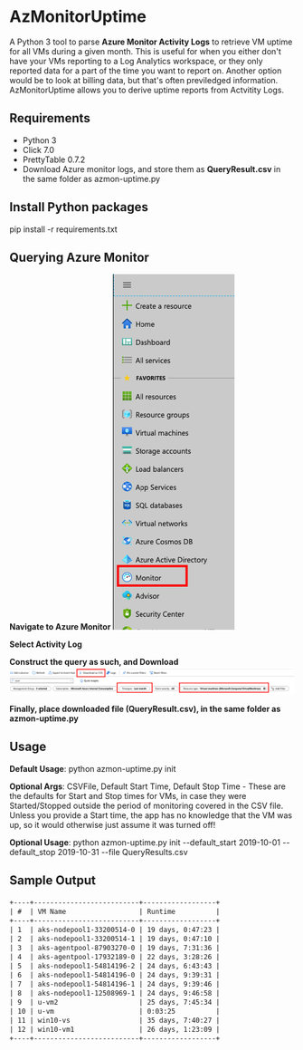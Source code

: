# AzMonitorUptime
A Python 3 tool to parse **Azure Monitor Activity Logs** to retrieve VM uptime for all VMs during a given month. This is useful for when you either don't have your VMs reporting to a Log Analytics workspace, or they only reported data for a part of the time you want to report on. Another option would be to look at billing data, but that's often previledged information. AzMonitorUptime allows you to derive uptime reports from Actvitity Logs.

## Requirements
- Python 3
- Click 7.0
- PrettyTable 0.7.2
- Download Azure monitor logs, and store them as **QueryResult.csv** in the same folder as azmon-uptime.py

## Install Python packages
pip install -r requirements.txt

## Querying Azure Monitor

**Navigate to Azure Monitor**
![Navigate to Azure Monitor](https://raw.githubusercontent.com/marlinspike/AzMonitorUptime/master/img/0-AzureMonitor.png)

**Select Activity Log**

**Construct the query as such, and Download**
![Create and Download Azure Monitor Query Data](https://raw.githubusercontent.com/marlinspike/AzMonitorUptime/master/img/1-AzMonitorQuery.png)

**Finally, place downloaded file (QueryResult.csv), in the same folder as azmon-uptime.py**

## Usage
**Default Usage**: python azmon-uptime.py init

**Optional Args**: CSVFile, Default Start Time, Default Stop Time - These are the defaults for Start and Stop times for VMs, in case they were Started/Stopped outside the period of monitoring covered in the CSV file. Unless you provide a Start time, the app has no knowledge that the VM was up, so it would otherwise just assume it was turned off!

**Optional Usage**: python azmon-uptime.py init --default_start 2019-10-01 --default_stop 2019-10-31 --file QueryResults.csv

## Sample Output
```
+----+--------------------------+------------------+
| #  | VM Name                  | Runtime          |
+----+--------------------------+------------------+
| 1  | aks-nodepool1-33200514-0 | 19 days, 0:47:23 |
| 2  | aks-nodepool1-33200514-1 | 19 days, 0:47:10 |
| 3  | aks-agentpool-87903270-0 | 19 days, 7:31:36 |
| 4  | aks-agentpool-17932189-0 | 22 days, 3:28:26 |
| 5  | aks-nodepool1-54814196-2 | 24 days, 6:43:43 |
| 6  | aks-nodepool1-54814196-0 | 24 days, 9:39:31 |
| 7  | aks-nodepool1-54814196-1 | 24 days, 9:39:46 |
| 8  | aks-nodepool1-12508969-1 | 24 days, 9:46:58 |
| 9  | u-vm2                    | 25 days, 7:45:34 |
| 10 | u-vm                     | 0:03:25          |
| 11 | win10-vs                 | 35 days, 7:40:27 |
| 12 | win10-vm1                | 26 days, 1:23:09 |
+----+--------------------------+------------------+
```